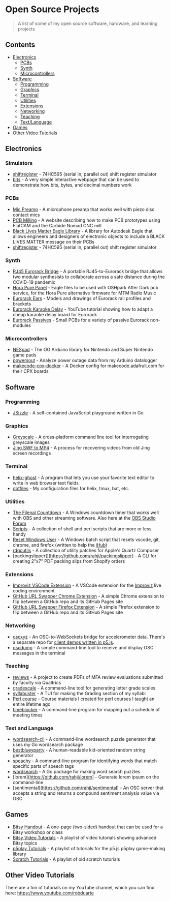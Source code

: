 # Open Source Projects

> A list of some of my open source software, hardware, and learning projects

## Contents

- [Electronics](#electronics)
  - [PCBs](#pcbs)
  - [Synth](#synth)
  - [Microcontrollers](#microcontrollers)
- [Software](#software)
  - [Programming](#programming) 
  - [Graphics](#graphics)
  - [Terminal](#terminal)
  - [Utilities](#utilities)
  - [Extensions](#extensions)
  - [Networking](#networking)
  - [Teaching](#teaching)
  - [Text/Language](#text-and-language)
- [Games](#games)
- [Other Video Tutorials](#other-video-tutorials)

## Electronics

### Simulators

- [shiftregister](https://github.com/rahji/shiftregister) - 74HC595 (serial in, parallel out) shift register simulator 
- [bits](https://github.com/rahji/bits) - A very simple interactive webpage that can be used to demonstrate how bits, bytes, and decimal numbers work 

### PCBs

- [Mic Preamp](https://github.com/rahji/micpreamp) - A microphone preamp that works well with piezo disc contact mics
- [PCB Milling](https://rahji.github.io/pcbmilling/) - A website describing how to make PCB prototypes using FlatCAM and the Carbide Nomad CNC mill
- [Black Lives Matter Eagle Library](https://github.com/rahji/blacklivesmatter-eagle-lib) - A library for Autodesk Eagle that allows engineers and designers of electronic objects to include a BLACK LIVES MATTER message on their PCBs
- [shiftregister](https://github.com/rahji/shiftregister) - 74HC595 (serial in, parallel out) shift register simulator 

### Synth

- [RJ45 Eurorack Bridge](https://github.com/rahji/rj45eurorackbridge) - A portable RJ45-to-Eurorack bridge that allows two modular synthesists to collaborate across a safe distance during the COVID-19 pandemic
- [Hora Pure Panel](https://github.com/rahji/pure_panel) - Eagle files to be used with OSHpark After Dark pcb service, for the Hora Pure alternative firmware for MTM Radio Music
- [Eurorack Ears](https://github.com/rahji/eurorack-ears) - Models and drawings of Eurorack rail profiles and brackets
- [Eurorack Karaoke Delay](https://www.youtube.com/watch?v=ysiBga27AOY) - YouTube tutorial showing how to adapt a cheap karaoke delay board for Eurorack
- [Eurorack Passives](https://github.com/rahji/eurorack-passives) - Small PCBs for a variety of passive Eurorack non-modules

### Microcontrollers

- [NESpad](https://github.com/rahji/nespad) - The OG Arduino library for Nintendo and Super Nintendo game pads
- [powersout](https://github.com/rahji/powersout) - Analyze power outage data from my Arduino datalogger
- [makecode-cpx-docker](https://github.com/rahji/makecode-cpx-docker) - A Docker config for makecode.adafruit.com for their CPX boards

## Software

### Programming

- [JSizzle](https://github.com/rahji/jsizzle) - A self-contained JavaScript playground written in Go

### Graphics

- [Greyscale](https://github.com/rahji/greyscale) - A cross-platform command line tool for interrogating greyscale images
- [Jing SWF to MP4](https://gist.github.com/rahji/755330bfd36f361bbf7a3ec74f2ceef8) - A process for recovering videos from old Jing screen recordings

### Terminal

- [helix-ghost](https://github.com/rahji/helix-ghost) - A program that lets you use your favorite text editor to write in web browser text fields
- [dotfiles](https://github.com/rahji/dotfiles) - My configuration files for helix, tmux, bat, etc.

### Utilities

- [The Filenal Countdown](https://github.com/rahji/TheFilenalCountdown) - A Windows countdown timer that works well with OBS and other streaming software. Also here at the [OBS Studio Forum](https://obsproject.com/forum/resources/the-filenal-countdown.1056/)
- [Scripts](https://github.com/rahji/scripts) - A collection of shell and perl scripts that are more or less handy
- [Reset Windows User](https://gist.github.com/rahji/6b096f8a790c676b0f626ff4ac59fd79) - A Windows batch script that resets vscode, git, chrome, and firefox (written to help the [iHub](https://www.innovation.fsu.edu/))
- [rdqcutils](https://github.com/rahji/rdqcutils) - A collection of utility patches for Apple's Quartz Composer
- [packingslipper]](https://github.com/rahji/packingslipper] - A CLI for creating 2"x7" PDF packing slips from Shopify orders

### Extensions

- [Improviz VSCode Extension](https://marketplace.visualstudio.com/items?itemName=RobDuarte.improviz) - A VSCode extension for the [Improviz](https://improviz.rumblesan.com/) live coding environment
- [GitHub URL Swapper Chrome Extension](https://github.com/rahji/ghswapper) - A simple Chrome extension to flip between a GitHub repo and its GitHub Pages site
- [GitHub URL Swapper Firefox Extension](https://github.com/rahji/ghswapper_firefox) - A simple Firefox extension to flip between a GitHub repo and its GitHub Pages site

### Networking

- [oscxyz](https://github.com/rahji/oscxyz) - An OSC-to-WebSockets bridge for accelerometer data. There's a separate repo for [client demos written in p5.js](https://github.com/rahji/oscxyz_clientdemos).
- [oscdump](https://github.com/rahji/oscdump) - A simple command-line tool to receive and display OSC messages in the terminal

### Teaching

- [reviews](https://github.com/rahji/reviews) - A project to create PDFs of MFA review evaluations submitted by faculty via Qualtrics
- [gradescale](https://github.com/rahji/gradescale) - A command-line tool for generating letter grade scales
- [syllabuster](https://github.com/rahji/syllabuster) - A TUI for making the Grading section of my syllabi
- [Perl course](https://rahji.github.io/perlcourse/) - Course materials I created for perl courses I taught an entire lifetime ago
- [timeblocker](https://rahji.github.io/timeblocker/) - A command-line program for mapping out a schedule of meeting times

### Text and Language

- [wordsearch-cli](https://github.com/rahji/wordsearch-cli) - A command-line wordsearch puzzle generator that uses my Go wordsearch package
- [bestblueyparty](https://github.com/rahji/bestblueyparty) - A human-readable kid-oriented random string generator
- [speachy](https://github.com/rahji/speachy) - A command-line program for identifying words that match specific parts of speech tags
- [wordsearch](https://github.com/rahji/wordsearch) - A Go package for making word search puzzles
- [lorem](https://github.com/rahji/lorem] - Generate lorem ipsum on the command-line
- [sentimental](https://github.com/rahji/sentimental] - An OSC server that accepts a string and returns a compound sentiment analysis value via OSC

## Games

- [Bitsy Handout](https://github.com/rahji/bitsy-handout) - A one-page (two-sided) handout that can be used for a Bitsy workshop or class
- [Bitsy Video Tutorials](https://www.youtube.com/playlist?list=PLNE1nfKgKSv7cR7QG7IIu-nEMHiVQsGNM) - A playlist of video tutorials showing advanced Bitsy topics
- [p5play Tutorials](https://www.youtube.com/playlist?list=PLNE1nfKgKSv6VlokNm1uWDunbrBk6YrMR) - A playlist of tutorials for the p5.js p5play game-making library
- [Scratch Tutorials](https://www.youtube.com/playlist?list=PLNE1nfKgKSv4Xn0gSAAZD1jlbPADfJeRE) - A playlist of old scratch tutorials

## Other Video Tutorials

There are a ton of tutorials on my YouTube channel, which you can find here: https://www.youtube.com/robduarte
